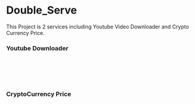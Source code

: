 # Double_Serve
This Project is 2 services including Youtube Video Downloader and Crypto Currency Price.

### Youtube Downloader
<br/><br/>
<img src="">

<br/>

### CryptoCurrency Price
<br/><br/>
<img src="">

